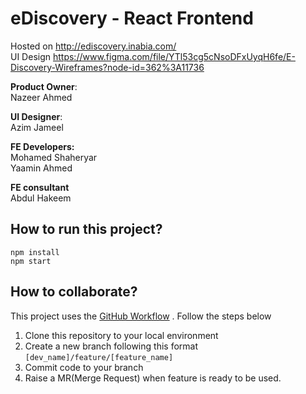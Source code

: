 # eDiscovery - React Frontend

Hosted on http://ediscovery.inabia.com/ <br />
UI Design https://www.figma.com/file/YTl53cg5cNsoDFxUyqH6fe/E-Discovery-Wireframes?node-id=362%3A11736

**Product Owner**: <br />
Nazeer Ahmed <br />

**UI Designer**: <br />
Azim Jameel

**FE Developers:** <br />
Mohamed Shaheryar <br />
Yaamin Ahmed

**FE consultant** <br />
Abdul Hakeem

## How to run this project?

`npm install` <br />
`npm start` <br />

## How to collaborate?

This project uses the [GitHub Workflow](https://blog.programster.org/git-workflows) . Follow the steps below

1. Clone this repository to your local environment
2. Create a new branch following this format `[dev_name]/feature/[feature_name]`
3. Commit code to your branch
4. Raise a MR(Merge Request) when feature is ready to be used.
